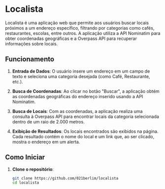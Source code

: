# Localista

Localista é uma aplicação web que permite aos usuários buscar locais próximos a um endereço específico, filtrando por categorias como cafés, restaurantes, escolas, entre outros. A aplicação utiliza a API Nominatim para obter coordenadas geográficas e a Overpass API para recuperar informações sobre locais.

## Funcionamento

1. **Entrada de Dados**: O usuário insere um endereço em um campo de texto e seleciona uma categoria desejada (como Café, Restaurante, etc.).
  
2. **Busca de Coordenadas**: Ao clicar no botão "Buscar", a aplicação obtém as coordenadas geográficas do endereço inserido usando a API Nominatim.

3. **Busca de Locais**: Com as coordenadas, a aplicação realiza uma consulta à Overpass API para encontrar locais da categoria selecionada dentro de um raio de 2.000 metros.

4. **Exibição de Resultados**: Os locais encontrados são exibidos na página. Cada resultado contém o nome do local e um link que, ao ser clicado, mostra o endereço em um alerta.

## Como Iniciar

1. **Clone o repositório**:
   ```bash
   git clone https://github.com/021berlim/localista
   cd localista
